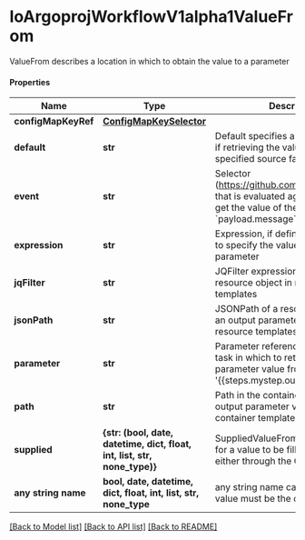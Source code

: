 # IoArgoprojWorkflowV1alpha1ValueFrom

ValueFrom describes a location in which to obtain the value to a parameter

#### Properties
Name | Type | Description | Notes
------------ | ------------- | ------------- | -------------
**configMapKeyRef** | [**ConfigMapKeySelector**](ConfigMapKeySelector.md) |  | [optional] 
**default** | **str** | Default specifies a value to be used if retrieving the value from the specified source fails | [optional] 
**event** | **str** | Selector (https://github.com/antonmedv/expr) that is evaluated against the event to get the value of the parameter. E.g. &#x60;payload.message&#x60; | [optional] 
**expression** | **str** | Expression, if defined, is evaluated to specify the value for the parameter | [optional] 
**jqFilter** | **str** | JQFilter expression against the resource object in resource templates | [optional] 
**jsonPath** | **str** | JSONPath of a resource to retrieve an output parameter value from in resource templates | [optional] 
**parameter** | **str** | Parameter reference to a step or dag task in which to retrieve an output parameter value from (e.g. &#x27;{{steps.mystep.outputs.myparam}}&#x27;) | [optional] 
**path** | **str** | Path in the container to retrieve an output parameter value from in container templates | [optional] 
**supplied** | **{str: (bool, date, datetime, dict, float, int, list, str, none_type)}** | SuppliedValueFrom is a placeholder for a value to be filled in directly, either through the CLI, API, etc. | [optional] 
**any string name** | **bool, date, datetime, dict, float, int, list, str, none_type** | any string name can be used but the value must be the correct type | [optional]

[[Back to Model list]](../README.md#documentation-for-models) [[Back to API list]](../README.md#documentation-for-api-endpoints) [[Back to README]](../README.md)


